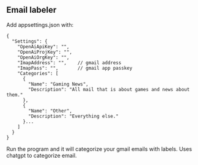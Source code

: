 ## Email labeler

Add appsettings.json with:
```
{
  "Settings": {
    "OpenAiApiKey": "",
    "OpenAiProjKey": "",
    "OpenAiOrgKey": "",
    "ImapAddress": "",    // gmail address
    "ImapPass": "",       // gmail app passkey
    "Categories": [
      {
        "Name": "Gaming News",
        "Description": "All mail that is about games and news about them."
      },
      {
        "Name": "Other",
        "Description": "Everything else."
      }...
    ]
  }
}
```
Run the program and it will categorize your gmail emails with labels.
Uses chatgpt to categorize email.
